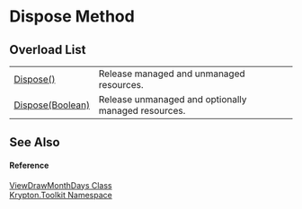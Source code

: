 # Dispose Method


## Overload List
<table>
<tr>
<td><a href="56e77af8-2279-414f-d419-9e0428f318da.md">Dispose()</a></td>
<td>Release managed and unmanaged resources.</td></tr>
<tr>
<td><a href="4d50fb23-c967-23c7-7a07-b300e464c6d0.md">Dispose(Boolean)</a></td>
<td>Release unmanaged and optionally managed resources.</td></tr>
</table>

## See Also


#### Reference
<a href="e8f0a588-c25a-f7c7-9768-ea7231cd4418.md">ViewDrawMonthDays Class</a>  
<a href="79d2eac2-21f4-54ff-7552-b20c33c30600.md">Krypton.Toolkit Namespace</a>  
